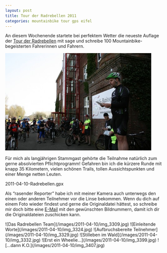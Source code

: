 ```yaml
---
layout: post
title: Tour der Radrebellen 2011
categories: mountainbike tour gps eifel
---
```


An diesem Wochenende startete bei perfektem Wetter die neueste Auflage der [Tour der Radrebellen](http://rad-rebellen.de/) mit sage und schreibe 100 Mountainbike-begeisterten Fahrerinnen und Fahrern.

![Einleitende Worte zur Tour](/images/2011-04-10/radrebellen.jpg)

Für mich als langjährigen Stammgast gehörte die Teilnahme natürlich zum gerne absolvierten Pflichtprogramm! Gefahren bin ich die kürzere Runde mit knapp 35 Kilometern, vielen schönen Trails, tollen Aussichtspunkten und einer Menge netten Leuten.

<div class="gpxmap">2011-04-10-Radrebellen.gpx</div>

Als “rasender Reporter” habe ich mit meiner Kamera auch unterwegs den einen oder anderen Teilnehmer vor die Linse bekommen. Wenn du dich auf einem Foto wieder findest und gerne die Originaldatei hättest, so schreibe mir doch bitte eine [E-Mail](/imprint) mit den gewünschten Bildnummern, damit ich dir die Originaldateien zuschicken kann.

<div class="gallery" markdown="1">
 ![Das Radrebellen Team](/images/2011-04-10/img_3309.jpg)
 ![Einleitende Worte](/images/2011-04-10/img_3324.jpg)
 ![Aufbruchsbereite Teilnehmer](/images/2011-04-10/img_3329.jpg)
 ![Stilleben im Wald](/images/2011-04-10/img_3332.jpg)
 ![Erst ein Wheelie...](/images/2011-04-10/img_3399.jpg)
 ![...dann K.O.](/images/2011-04-10/img_3407.jpg)
</div>
